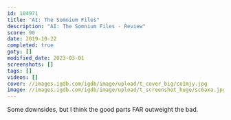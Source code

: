 ```yaml
---
id: 104971
title: "AI: The Somnium Files"
description: "AI: The Somnium Files - Review"
score: 90
date: 2019-10-22
completed: true
goty: []
modified_date: 2023-03-01
screenshots: []
tags: []
videos: []
cover: //images.igdb.com/igdb/image/upload/t_cover_big/co1mjy.jpg
image: //images.igdb.com/igdb/image/upload/t_screenshot_huge/sc6axa.jpg
---
```

Some downsides, but I think the good parts FAR outweight the bad.
